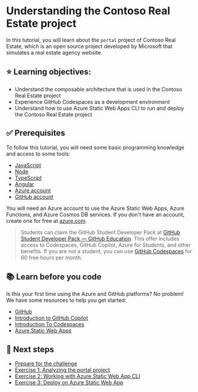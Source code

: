 # Understanding the Contoso Real Estate project

In this tutorial, you will learn about the `portal` project of Contoso Real Estate, which is an open source project developed by Microsoft that simulates a real estate agency website.

## ⭐️ Learning objectives:

- Understand the composable architecture that is used in the Contoso Real Estate project
- Experience GitHub Codespaces as a development environment
- Understand how to use Azure Static Web Apps CLI to run and deploy the Contoso Real Estate project

## ✅ Prerequisites

To follow this tutorial, you will need some basic programming knowledge and access to some tools:

- [JavaScript](https://learn.microsoft.com/shows/beginners-series-to-javascript/?WT.mc_id=academic-101248-cyzanon)
- [Node](https://learn.microsoft.com/shows/beginners-series-to-nodejs/?WT.mc_id=academic-101248-cyzanon)
- [TypeScript](https://www.typescriptlang.org/?WT.mc_id=academic-101248-cyzanon)
- [Angular](https://angular.io/)
- [Azure account](https://azure.microsoft.com/free/?WT.mc_id=academic-101248-cyzanon)
- [GitHub account](https://github.com/?WT.mc_id=academic-101248-cyzanon)

You will need an Azure account to use the Azure Static Web Apps, Azure Functions, and Azure Cosmos DB services. If you don't have an account, create one for free at [azure.com](https://azure.microsoft.com/free/?WT.mc_id=academic-101248-cyzanon).

> Students can claim the GitHub Student Developer Pack at [GitHub Student Developer Pack — GitHub Education](https://aka.ms/Copilot4Students). This offer includes access to Codespaces, GitHub Copilot, Azure for Students, and other benefits. If you are not a student, you can use [GitHub Codespaces](https://docs.github.com/en/codespaces/?WT.mc_id=academic-101248-cyzanon) for 60 free hours per month.


## 📚 Learn before you code

Is this your first time using the Azure and GitHub platforms? No problem! We have some resources to help you get started:

- [GitHub](https://learn.microsoft.com/training/github/?WT.mc_id=academic-101248-cyzanon)
- [Introduction to GitHub Copilot](https://learn.microsoft.com/training/modules/introduction-to-github-copilot/?WT.mc_id=academic-101248-cyzanon)
- [Introduction To Codespaces](https://aka.ms/CodespacesVideoTutorial)
- [Azure Static Web Apps](https://learn.microsoft.com/azure/static-web-apps/overview/?WT.mc_id=academic-101248-cyzanon)

## 🚀 Next steps
- [Prepare for the challenge](./02-prepare.md)
- [Exercise 1: Analyzing the portal project](./03-analyzing-portal.md)
- [Exercise 2: Working with Azure Static Web App CLI](./04-exercise-swa-cli.md)
- [Exercise 3: Deploy on Azure Static Web App](./05-exercise-portal-deploy.md)
